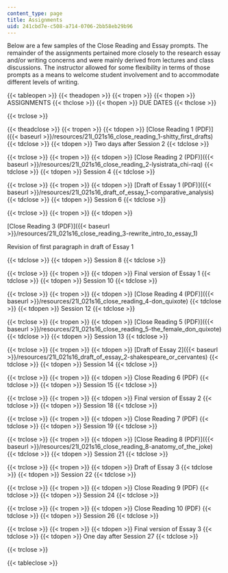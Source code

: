 ```yaml
---
content_type: page
title: Assignments
uid: 241cbd7e-c508-a714-0706-2bb58eb29b96
---
```


Below are a few samples of the Close Reading and Essay prompts. The remainder of the assignments pertained more closely to the research essay and/or writing concerns and were mainly derived from lectures and class discussions. The instructor allowed for some flexibility in terms of those prompts as a means to welcome student involvement and to accommodate different levels of writing.

{{< tableopen >}}
{{< theadopen >}}
{{< tropen >}}
{{< thopen >}}
ASSIGNMENTS
{{< thclose >}}
{{< thopen >}}
DUE DATES
{{< thclose >}}

{{< trclose >}}

{{< theadclose >}}
{{< tropen >}}
{{< tdopen >}}
[Close Reading 1 (PDF)]({{< baseurl >}}/resources/21l_021s16_close_reading_1-shitty_first_drafts)
{{< tdclose >}}
{{< tdopen >}}
Two days after Session 2
{{< tdclose >}}

{{< trclose >}}
{{< tropen >}}
{{< tdopen >}}
[Close Reading 2 (PDF)]({{< baseurl >}}/resources/21l_021s16_close_reading_2-lysistrata_chi-raq)
{{< tdclose >}}
{{< tdopen >}}
Session 4
{{< tdclose >}}

{{< trclose >}}
{{< tropen >}}
{{< tdopen >}}
[Draft of Essay 1 (PDF)]({{< baseurl >}}/resources/21l_021s16_draft_of_essay_1-comparative_analysis)
{{< tdclose >}}
{{< tdopen >}}
Session 6
{{< tdclose >}}

{{< trclose >}}
{{< tropen >}}
{{< tdopen >}}


[Close Reading 3 (PDF)]({{< baseurl >}}/resources/21l_021s16_close_reading_3-rewrite_intro_to_essay_1)

Revision of first paragraph in draft of Essay 1


{{< tdclose >}}
{{< tdopen >}}
Session 8
{{< tdclose >}}

{{< trclose >}}
{{< tropen >}}
{{< tdopen >}}
Final version of Essay 1
{{< tdclose >}}
{{< tdopen >}}
Session 10
{{< tdclose >}}

{{< trclose >}}
{{< tropen >}}
{{< tdopen >}}
[Close Reading 4 (PDF)]({{< baseurl >}}/resources/21l_021s16_close_reading_4-don_quixote)
{{< tdclose >}}
{{< tdopen >}}
Session 12
{{< tdclose >}}

{{< trclose >}}
{{< tropen >}}
{{< tdopen >}}
[Close Reading 5 (PDF)]({{< baseurl >}}/resources/21l_021s16_close_reading_5-the_female_don_quixote)
{{< tdclose >}}
{{< tdopen >}}
Session 13
{{< tdclose >}}

{{< trclose >}}
{{< tropen >}}
{{< tdopen >}}
[Draft of Essay 2]({{< baseurl >}}/resources/21l_021s16_draft_of_essay_2-shakespeare_or_cervantes)
{{< tdclose >}}
{{< tdopen >}}
Session 14
{{< tdclose >}}

{{< trclose >}}
{{< tropen >}}
{{< tdopen >}}
Close Reading 6 (PDF)
{{< tdclose >}}
{{< tdopen >}}
Session 15
{{< tdclose >}}

{{< trclose >}}
{{< tropen >}}
{{< tdopen >}}
Final version of Essay 2
{{< tdclose >}}
{{< tdopen >}}
Session 18
{{< tdclose >}}

{{< trclose >}}
{{< tropen >}}
{{< tdopen >}}
Close Reading 7 (PDF)
{{< tdclose >}}
{{< tdopen >}}
Session 19
{{< tdclose >}}

{{< trclose >}}
{{< tropen >}}
{{< tdopen >}}
[Close Reading 8 (PDF)]({{< baseurl >}}/resources/21l_021s16_close_reading_8-anatomy_of_the_joke)
{{< tdclose >}}
{{< tdopen >}}
Session 21
{{< tdclose >}}

{{< trclose >}}
{{< tropen >}}
{{< tdopen >}}
Draft of Essay 3
{{< tdclose >}}
{{< tdopen >}}
Session 22
{{< tdclose >}}

{{< trclose >}}
{{< tropen >}}
{{< tdopen >}}
Close Reading 9 (PDF)
{{< tdclose >}}
{{< tdopen >}}
Session 24
{{< tdclose >}}

{{< trclose >}}
{{< tropen >}}
{{< tdopen >}}
Close Reading 10 (PDF)
{{< tdclose >}}
{{< tdopen >}}
Session 26
{{< tdclose >}}

{{< trclose >}}
{{< tropen >}}
{{< tdopen >}}
Final version of Essay 3
{{< tdclose >}}
{{< tdopen >}}
One day after Session 27
{{< tdclose >}}

{{< trclose >}}

{{< tableclose >}}